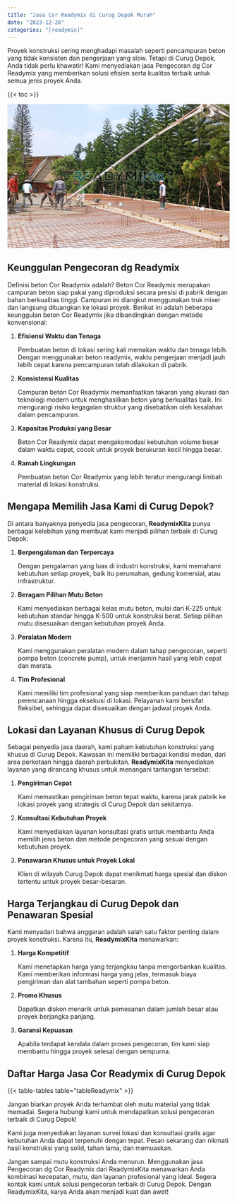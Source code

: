 ```yaml
---
title: "Jasa Cor Readymix di Curug Depok Murah"
date: "2023-12-26"
categories: "[readymix]"
---
```


Proyek konstruksi sering menghadapi masalah seperti pencampuran beton yang tidak konsisten dan pengerjaan yang slow. Tetapi di Curug Depok, Anda tidak perlu khawatir! Kami menyediakan jasa Pengecoran dg Cor Readymix yang memberikan solusi efisien serta kualitas terbaik untuk semua jenis proyek Anda.

{{< toc >}}

![Jasa Cor Readymix di Curug Depok Murah](/images/readymix/cor-readymix-20.jpg)

## Keunggulan Pengecoran dg Readymix

Definisi beton Cor Readymix adalah? Beton Cor Readymix merupakan campuran beton siap pakai yang diproduksi secara presisi di pabrik dengan bahan berkualitas tinggi. Campuran ini diangkut menggunakan truk mixer dan langsung dituangkan ke lokasi proyek. Berikut ini adalah beberapa keunggulan beton Cor Readymix jika dibandingkan dengan metode konvensional:

1. **Efisiensi Waktu dan Tenaga**

   Pembuatan beton di lokasi sering kali memakan waktu dan tenaga lebih. Dengan menggunakan beton readymix, waktu pengerjaan menjadi jauh lebih cepat karena pencampuran telah dilakukan di pabrik.

2. **Konsistensi Kualitas**

   Campuran beton Cor Readymix memanfaatkan takaran yang akurasi dan teknologi modern untuk menghasilkan beton yang berkualitas baik. Ini mengurangi risiko kegagalan struktur yang disebabkan oleh kesalahan dalam pencampuran.

3. **Kapasitas Produksi yang Besar**

   Beton Cor Readymix dapat mengakomodasi kebutuhan volume besar dalam waktu cepat, cocok untuk proyek berukuran kecil hingga besar.

4. **Ramah Lingkungan**

   Pembuatan beton Cor Readymix yang lebih teratur mengurangi limbah material di lokasi konstruksi.

## Mengapa Memilih Jasa Kami di Curug Depok?

Di antara banyaknya penyedia jasa pengecoran, **ReadymixKita** punya berbagai kelebihan yang membuat kami menjadi pilihan terbaik di Curug Depok:

1. **Berpengalaman dan Terpercaya**

   Dengan pengalaman yang luas di industri konstruksi, kami memahami kebutuhan setiap proyek, baik itu perumahan, gedung komersial, atau infrastruktur.

2. **Beragam Pilihan Mutu Beton**

   Kami menyediakan berbagai kelas mutu beton, mulai dari K-225 untuk kebutuhan standar hingga K-500 untuk konstruksi berat. Setiap pilihan mutu disesuaikan dengan kebutuhan proyek Anda.

3. **Peralatan Modern**

   Kami menggunakan peralatan modern dalam tahap pengecoran, seperti pompa beton (concrete pump), untuk menjamin hasil yang lebih cepat dan merata.

4. **Tim Profesional**

   Kami memiliki tim profesional yang siap memberikan panduan dari tahap perencanaan hingga eksekusi di lokasi. Pelayanan kami bersifat fleksibel, sehingga dapat disesuaikan dengan jadwal proyek Anda.

## Lokasi dan Layanan Khusus di Curug Depok

Sebagai penyedia jasa daerah, kami paham kebutuhan konstruksi yang khusus di Curug Depok. Kawasan ini memiliki berbagai kondisi medan, dari area perkotaan hingga daerah perbukitan. **ReadymixKita** menyediakan layanan yang dirancang khusus untuk menangani tantangan tersebut:

1. **Pengiriman Cepat**

   Kami memastikan pengiriman beton tepat waktu, karena jarak pabrik ke lokasi proyek yang strategis di Curug Depok dan sekitarnya.

2. **Konsultasi Kebutuhan Proyek**

   Kami menyediakan layanan konsultasi gratis untuk membantu Anda memilih jenis beton dan metode pengecoran yang sesuai dengan kebutuhan proyek.

3. **Penawaran Khusus untuk Proyek Lokal**

   Klien di wilayah Curug Depok dapat menikmati harga spesial dan diskon tertentu untuk proyek besar-besaran.

## Harga Terjangkau di Curug Depok dan Penawaran Spesial

Kami menyadari bahwa anggaran adalah salah satu faktor penting dalam proyek konstruksi. Karena itu, **ReadymixKita** menawarkan:

1. **Harga Kompetitif**

   Kami menetapkan harga yang terjangkau tanpa mengorbankan kualitas. Kami memberikan informasi harga yang jelas, termasuk biaya pengiriman dan alat tambahan seperti pompa beton.

2. **Promo Khusus**

   Dapatkan diskon menarik untuk pemesanan dalam jumlah besar atau proyek berjangka panjang.

3. **Garansi Kepuasan**

   Apabila terdapat kendala dalam proses pengecoran, tim kami siap membantu hingga proyek selesai dengan sempurna.

## Daftar Harga Jasa Cor Readymix di Curug Depok

{{< table-tables table="tableReadymix" >}}

Jangan biarkan proyek Anda terhambat oleh mutu material yang tidak memadai. Segera hubungi kami untuk mendapatkan solusi pengecoran terbaik di Curug Depok!

Kami juga menyediakan layanan survei lokasi dan konsultasi gratis agar kebutuhan Anda dapat terpenuhi dengan tepat. Pesan sekarang dan nikmati hasil konstruksi yang solid, tahan lama, dan memuaskan.

Jangan sampai mutu konstruksi Anda menurun. Menggunakan jasa Pengecoran dg Cor Readymix dari ReadymixKita menawarkan Anda kombinasi kecepatan, mutu, dan layanan profesional yang ideal. Segera kontak kami untuk solusi pengecoran terbaik di Curug Depok. Dengan ReadymixKita, karya Anda akan menjadi kuat dan awet!